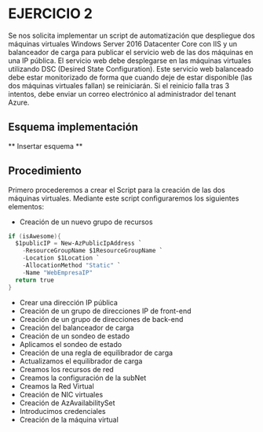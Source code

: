 # EJERCICIO 2

Se nos solicita implementar un script de automatización que despliegue dos máquinas virtuales Windows Server 2016 Datacenter Core con IIS y un balanceador de carga para publicar el servicio web de las dos máquinas en una IP pública. El servicio web debe desplegarse en las máquinas virtuales utilizando DSC (Desired State Configuration). Este servicio web balanceado debe estar monitorizado de forma que cuando deje de estar disponible (las dos máquinas virtuales fallan) se reiniciarán. Si el reinicio falla tras 3 intentos, debe enviar un correo electrónico al administrador del tenant Azure.

## Esquema implementación

** Insertar esquema **

## Procedimiento

Primero procederemos a crear el Script para la creación de las dos máquinas virtuales. Mediante este script configuraremos los siguientes elementos:

* Creación de un nuevo grupo de recursos

```Powershell
if (isAwesome){
  $1publicIP = New-AzPublicIpAddress `
    -ResourceGroupName $1ResourceGroupName `
    -Location $1Location `
    -AllocationMethod "Static" `
    -Name "WebEmpresaIP"
  return true
}
```

* Crear una dirección IP pública
* Creación de un grupo de direcciones IP de front-end
* Creación de un grupo de direcciones de back-end
* Creación del balanceador de carga
* Creación de un sondeo de estado
* Aplicamos el sondeo de estado
* Creación de una regla de equilibrador de carga
* Actualizamos el equilibrador de carga
* Creamos los recursos de red
* Creamos la configuración de la subNet
* Creamos la Red Virtual
* Creación de NIC virtuales
* Creación de AzAvailabilitySet
* Introducimos credenciales
* Creación de la máquina virtual
